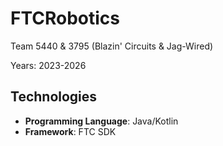 # FTCRobotics
Team 5440 &amp; 3795 (Blazin' Circuits &amp; Jag-Wired)

Years: 2023-2026

## Technologies
- **Programming Language**: Java/Kotlin
- **Framework**: FTC SDK


